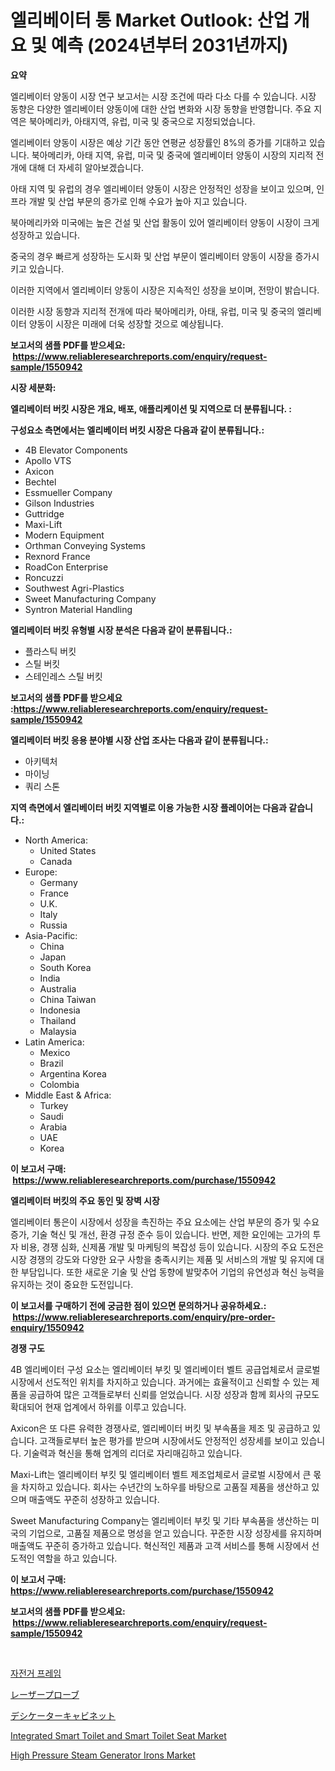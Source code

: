 <p><h1>엘리베이터 통 Market Outlook: 산업 개요 및 예측 (2024년부터 2031년까지)</h1></p><p><strong>요약</strong></p>
<p><p>엘리베이터 양동이 시장 연구 보고서는 시장 조건에 따라 다소 다를 수 있습니다. 시장 동향은 다양한 엘리베이터 양동이에 대한 산업 변화와 시장 동향을 반영합니다. 주요 지역은 북아메리카, 아태지역, 유럽, 미국 및 중국으로 지정되었습니다. </p><p>엘리베이터 양동이 시장은 예상 기간 동안 연평균 성장률인 8%의 증가를 기대하고 있습니다. 북아메리카, 아태 지역, 유럽, 미국 및 중국에 엘리베이터 양동이 시장의 지리적 전개에 대해 더 자세히 알아보겠습니다.</p><p>아태 지역 및 유럽의 경우 엘리베이터 양동이 시장은 안정적인 성장을 보이고 있으며, 인프라 개발 및 산업 부문의 증가로 인해 수요가 높아 지고 있습니다.</p><p>북아메리카와 미국에는 높은 건설 및 산업 활동이 있어 엘리베이터 양동이 시장이 크게 성장하고 있습니다.</p><p>중국의 경우 빠르게 성장하는 도시화 및 산업 부문이 엘리베이터 양동이 시장을 증가시키고 있습니다.</p><p>이러한 지역에서 엘리베이터 양동이 시장은 지속적인 성장을 보이며, 전망이 밝습니다.</p><p>이러한 시장 동향과 지리적 전개에 따라 북아메리카, 아태, 유럽, 미국 및 중국의 엘리베이터 양동이 시장은 미래에 더욱 성장할 것으로 예상됩니다.</p></p>
<p><strong>보고서의 샘플 PDF를 받으세요: &nbsp;<a href="https://www.reliableresearchreports.com/enquiry/request-sample/1550942">https://www.reliableresearchreports.com/enquiry/request-sample/1550942</a></strong></p>
<p><strong>시장 세분화:</strong></p>
<p><strong> 엘리베이터 버킷 시장은 개요, 배포, 애플리케이션 및 지역으로 더 분류됩니다. :</strong></p>
<p><strong>구성요소 측면에서는 엘리베이터 버킷 시장은 다음과 같이 분류됩니다.:</strong></p>
<p><ul><li>4B Elevator Components</li><li>Apollo VTS</li><li>Axicon</li><li>Bechtel</li><li>Essmueller Company</li><li>Gilson Industries</li><li>Guttridge</li><li>Maxi-Lift</li><li>Modern Equipment</li><li>Orthman Conveying Systems</li><li>Rexnord France</li><li>RoadCon Enterprise</li><li>Roncuzzi</li><li>Southwest Agri-Plastics</li><li>Sweet Manufacturing Company</li><li>Syntron Material Handling</li></ul></p>
<p><strong> 엘리베이터 버킷 유형별 시장 분석은 다음과 같이 분류됩니다.:</strong></p>
<p><ul><li>플라스틱 버킷</li><li>스틸 버킷</li><li>스테인레스 스틸 버킷</li></ul></p>
<p><strong>보고서의 샘플 PDF를 받으세요 :<a href="https://www.reliableresearchreports.com/enquiry/request-sample/1550942">https://www.reliableresearchreports.com/enquiry/request-sample/1550942</a></strong></p>
<p><strong> 엘리베이터 버킷 응용 분야별 시장 산업 조사는 다음과 같이 분류됩니다.:</strong></p>
<p><ul><li>아키텍처</li><li>마이닝</li><li>쿼리 스톤</li></ul></p>
<p><strong>지역 측면에서 엘리베이터 버킷 지역별로 이용 가능한 시장 플레이어는 다음과 같습니다.:</strong></p>
<p><ul>
    <li>
        North America:
        <ul>
            <li>United States</li>
            <li>Canada</li>
        </ul>
    </li>
    <li>
        Europe:
        <ul>
            <li>Germany</li>
            <li>France</li>
            <li>U.K.</li>
            <li>Italy</li>
            <li>Russia</li>
        </ul>
    </li>
    <li>
        Asia-Pacific:
        <ul>
            <li>China</li>
            <li>Japan</li>
            <li>South Korea</li>
            <li>India</li>
            <li>Australia</li>
            <li>China Taiwan</li>
            <li>Indonesia</li>
            <li>Thailand</li>
            <li>Malaysia</li>
        </ul>
    </li>
    <li>
        Latin America:
        <ul>
            <li>Mexico</li>
            <li>Brazil</li>
            <li>Argentina Korea</li>
            <li>Colombia</li>
        </ul>
    </li>
    <li>
        Middle East & Africa:
        <ul>
            <li>Turkey</li>
            <li>Saudi</li>
            <li>Arabia</li>
            <li>UAE</li>
            <li>Korea</li>
        </ul>
    </li>
    </ul></p>
<p><strong>이 보고서 구매: &nbsp;<a href="https://www.reliableresearchreports.com/purchase/1550942">https://www.reliableresearchreports.com/purchase/1550942</a></strong></p>
<p><strong>엘리베이터 버킷의 주요 동인 및 장벽 시장</strong></p>
<p><p>엘리베이터 통은이 시장에서 성장을 촉진하는 주요 요소에는 산업 부문의 증가 및 수요 증가, 기술 혁신 및 개선, 환경 규정 준수 등이 있습니다. 반면, 제한 요인에는 고가의 투자 비용, 경쟁 심화, 신제품 개발 및 마케팅의 복잡성 등이 있습니다. 시장의 주요 도전은 시장 경쟁의 강도와 다양한 요구 사항을 충족시키는 제품 및 서비스의 개발 및 유지에 대한 부담입니다. 또한 새로운 기술 및 산업 동향에 발맞추어 기업의 유연성과 혁신 능력을 유지하는 것이 중요한 도전입니다.</p></p>
<p><strong>이 보고서를 구매하기 전에 궁금한 점이 있으면 문의하거나 공유하세요.: &nbsp;<a href="https://www.reliableresearchreports.com/enquiry/pre-order-enquiry/1550942">https://www.reliableresearchreports.com/enquiry/pre-order-enquiry/1550942</a></strong></p>
<p><strong>경쟁 구도</strong></p>
<p><p>4B 엘리베이터 구성 요소는 엘리베이터 부킷 및 엘리베이터 벨트 공급업체로서 글로벌 시장에서 선도적인 위치를 차지하고 있습니다. 과거에는 효율적이고 신뢰할 수 있는 제품을 공급하여 많은 고객들로부터 신뢰를 얻었습니다. 시장 성장과 함께 회사의 규모도 확대되어 현재 업계에서 하위를 이루고 있습니다.</p><p>Axicon은 또 다른 유력한 경쟁사로, 엘리베이터 버킷 및 부속품을 제조 및 공급하고 있습니다. 고객들로부터 높은 평가를 받으며 시장에서도 안정적인 성장세를 보이고 있습니다. 기술력과 혁신을 통해 업계의 리더로 자리매김하고 있습니다.</p><p>Maxi-Lift는 엘리베이터 부킷 및 엘리베이터 벨트 제조업체로서 글로벌 시장에서 큰 몫을 차지하고 있습니다. 회사는 수년간의 노하우를 바탕으로 고품질 제품을 생산하고 있으며 매출액도 꾸준히 성장하고 있습니다.</p><p>Sweet Manufacturing Company는 엘리베이터 부킷 및 기타 부속품을 생산하는 미국의 기업으로, 고품질 제품으로 명성을 얻고 있습니다. 꾸준한 시장 성장세를 유지하며 매출액도 꾸준히 증가하고 있습니다. 혁신적인 제품과 고객 서비스를 통해 시장에서 선도적인 역할을 하고 있습니다.</p></p>
<p><strong>이 보고서 구매: &nbsp; <a href="https://www.reliableresearchreports.com/purchase/1550942">https://www.reliableresearchreports.com/purchase/1550942</a></strong></p>
<p><strong>보고서의 샘플 PDF를 받으세요: &nbsp;<a href="https://www.reliableresearchreports.com/enquiry/request-sample/1550942">https://www.reliableresearchreports.com/enquiry/request-sample/1550942</a></strong><strong></strong></p>
<p>&nbsp;</p>
<p><p><a href="https://github.com/Maeennan456456/Market-Research-Report-List-1/blob/main/29380396469.md">자전거 프레임</a></p><p><a href="https://github.com/dzy793153605/Market-Research-Report-List-1/blob/main/50985317452.md">レーザープローブ</a></p><p><a href="https://github.com/EthanMorar2011/Market-Research-Report-List-1/blob/main/51024417453.md">デシケーターキャビネット</a></p><p><a href="https://github.com/jj19131/Market-Research-Report-List-2/blob/main/integrated-smart-toilet-and-smart-toilet-seat-market.md">Integrated Smart Toilet and Smart Toilet Seat Market</a></p><p><a href="https://github.com/marloy8/Market-Research-Report-List-3/blob/main/high-pressure-steam-generator-irons-market.md">High Pressure Steam Generator Irons Market</a></p></p>